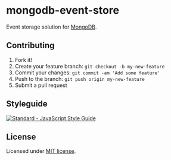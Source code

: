 # mongodb-event-store
Event storage solution for [MongoDB](http://mongodb.github.io/node-mongodb-native/).

## Contributing
1. Fork it!
2. Create your feature branch: `git checkout -b my-new-feature`
3. Commit your changes: `git commit -am 'Add some feature'`
4. Push to the branch: `git push origin my-new-feature`
5. Submit a pull request

## Styleguide
[![Standard - JavaScript Style Guide](https://cdn.rawgit.com/feross/standard/master/badge.svg)](https://github.com/feross/standard)

## License
Licensed under [MIT license](LICENSE).
